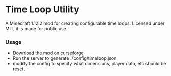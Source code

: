# Time Loop Utility

A Minecraft 1.12.2 mod for creating configurable time loops. Licensed under MIT, it is made for public use.

### Usage

 - Download the mod on [curseforge]()
 - Run the server to generate ./config/timeloop.json
 - modify the config to specify what dimensions, player data, etc should be reset.
